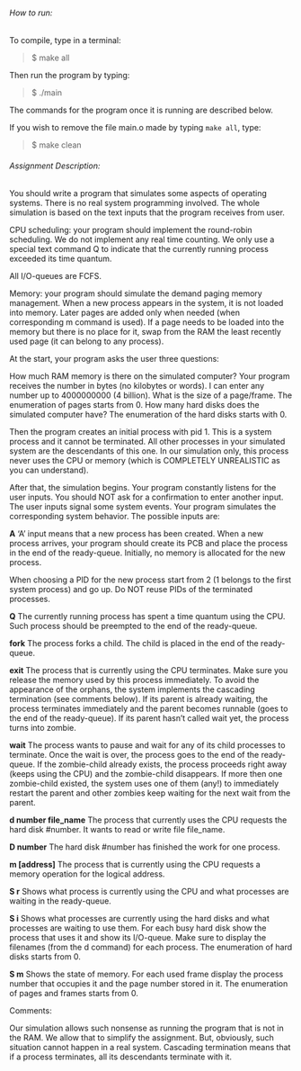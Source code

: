 ###### How to run:

To compile, type in a terminal:
> $ make all

Then run the program by typing:
> $ ./main

The commands for the program once it is running are described below.

If you wish to remove the file main.o made by typing ```make all```, type:
> $ make clean


###### Assignment Description:

You should write a program that simulates some aspects of operating systems. There is no real system programming involved. The whole simulation is based on the text inputs that the program receives from user.

CPU scheduling: your program should implement the round-robin scheduling. We do not implement any real time counting. We only use a special text command Q to indicate that the currently running process exceeded its time quantum.

All I/O-queues are FCFS.

Memory: your program should simulate the demand paging memory management. When a new process appears in the system, it is not loaded into memory. Later pages are added only when needed (when corresponding m command is used). If a page needs to be loaded into the memory but there is no place for it, swap from the RAM the least recently used page (it can belong to any process).

At the start, your program asks the user three questions:

How much RAM memory is there on the simulated computer? Your program receives the number in bytes (no kilobytes or words). I can enter any number up to 4000000000 (4 billion).
What is the size of a page/frame. The enumeration of pages starts from 0.
How many hard disks does the simulated computer have? The enumeration of the hard disks starts with 0.

Then the program creates an initial process with pid 1. This is a system process and it cannot be terminated. All other processes in your simulated system are the descendants of this one. In our simulation only, this process never uses the CPU or memory (which is COMPLETELY UNREALISTIC as you can understand).

After that, the simulation begins. Your program constantly listens for the user inputs. You should NOT ask for a confirmation to enter another input. The user inputs signal some system events. Your program simulates the corresponding system behavior. The possible inputs are:


**A**       ‘A’ input means that a new process has been created. When a new process arrives, your program should create its PCB and place the process in the end of the ready-queue. Initially, no memory is allocated for the new process.

When choosing a PID for the new process start from 2 (1 belongs to the first system process) and go up. Do NOT reuse PIDs of the terminated processes.
 

**Q**       The currently running process has spent a time quantum using the CPU. Such process should be preempted to the end of the ready-queue.
 

**fork**       The process forks a child. The child is placed in the end of the ready-queue.
 

**exit**         The process that is currently using the CPU terminates. Make sure you release the memory used by this process immediately. To avoid the appearance of the orphans, the system implements the cascading termination (see comments below). If its parent is already waiting, the process terminates immediately and the parent becomes runnable (goes to the end of the ready-queue). If its parent hasn’t called wait yet, the process turns into zombie.

 
**wait**        The process wants to pause and wait for any of its child processes to terminate. Once the wait is over, the process goes to the end of the ready-queue. If the zombie-child already exists, the process proceeds right away (keeps using the CPU) and the zombie-child disappears. If more then one zombie-child existed, the system uses one of them (any!) to immediately restart the parent and other zombies keep waiting for the next wait from the parent.

 
**d number file_name**       The process that currently uses the CPU requests the hard disk #number. It wants to read or write file file_name.

 
**D number**   The hard disk #number has finished the work for one process.

 
**m [address]**   The process that is currently using the CPU requests a memory operation for the logical address.

 
**S r**     Shows what process is currently using the CPU and what processes are waiting in the ready-queue.

 
**S i**      Shows what processes are currently using the hard disks and what processes are waiting to use them. For each busy hard disk show the process that uses it and show its I/O-queue. Make sure to display the filenames (from the d command) for each process. The enumeration of hard disks starts from 0.

 
**S m**   Shows the state of memory. For each used frame display the process number that occupies it and the page number stored in it. The enumeration of pages and frames starts from 0.

 
Comments:

Our simulation allows such nonsense as running the program that is not in the RAM. We allow that to simplify the assignment. But, obviously, such situation cannot happen in a real system.
Cascading termination means that if a process terminates, all its descendants terminate with it.

